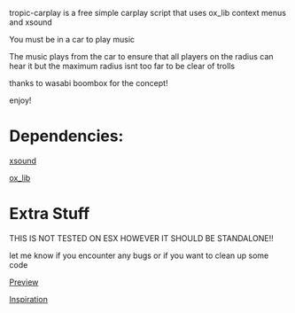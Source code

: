 tropic-carplay is a free simple carplay script that uses ox_lib context menus and xsound

You must be in a car to play music

The music plays from the car to ensure that all players on the radius can hear it but the maximum radius isnt too far to be clear of trolls

thanks to wasabi boombox for the concept!

enjoy!

# Dependencies:

[xsound](https://github.com/Xogy/xsound)

[ox_lib](https://github.com/Xogy/xsound)

# Extra Stuff

THIS IS NOT TESTED ON ESX HOWEVER IT SHOULD BE STANDALONE!!

let me know if you encounter any bugs or if you want to clean up some code

[Preview](https://youtu.be/LjzG9tiLQes)

[Inspiration](https://github.com/wasabirobby/wasabi_boombox)
